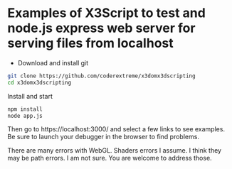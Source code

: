 ﻿# Examples of X3Script to test and node.js express web server for serving files from localhost

* Download and install git

```bash
git clone https://github.com/coderextreme/x3domx3dscripting
cd x3domx3dscripting
```

Install and start

```bash
npm install
node app.js
```
Then go to https://localhost:3000/ and select a few links to see examples.
Be sure to launch your debugger in the browser to find problems.

There are many errors with WebGL.  Shaders errors I assume.  I think they may be path errors. I am not sure.  You are welcome to address those.
